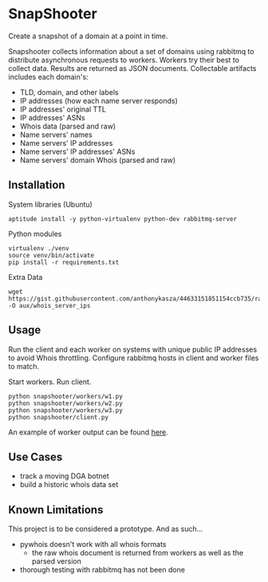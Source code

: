 SnapShooter
===========
Create a snapshot of a domain at a point in time.

Snapshooter collects information about a set of domains using rabbitmq to distribute asynchronous requests to workers. 
Workers try their best to collect data. Results are returned as JSON documents.
Collectable artifacts includes each domain's:
- TLD, domain, and other labels
- IP addresses (how each name server responds)
- IP addresses' original TTL 
- IP addresses' ASNs
- Whois data (parsed and raw)
- Name servers' names
- Name servers' IP addresses
- Name servers' IP addresses' ASNs
- Name servers' domain Whois (parsed and raw)


Installation
------------
System libraries (Ubuntu)
```
aptitude install -y python-virtualenv python-dev rabbitmq-server
```

Python modules
```
virtualenv ./venv
source venv/bin/activate
pip install -r requirements.txt
```

Extra Data
```
wget https://gist.githubusercontent.com/anthonykasza/44633151851154ccb735/raw/2bc833c9d88220b386d0af06dc7467cb6ae77d2a/whois%20server%20ips -O aux/whois_server_ips
```

Usage
-----
Run the client and each worker on systems with unique public IP addresses to avoid Whois throttling. 
Configure rabbitmq hosts in client and worker files to match. 

Start workers. Run client.
```
python snapshooter/workers/w1.py
python snapshooter/workers/w2.py
python snapshooter/workers/w3.py
python snapshooter/client.py
```

An example of worker output can be found [here](https://gist.github.com/anthonykasza/67798cc9985f665a1aee).


Use Cases
---------
- track a moving DGA botnet
- build a historic whois data set


Known Limitations
-----------------
This project is to be considered a prototype. And as such...
- pywhois doesn't work with all whois formats
    - the raw whois document is returned from workers as well as the parsed version
- thorough testing with rabbitmq has not been done
